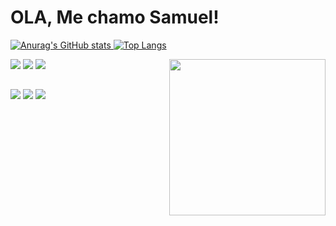 # OLA, Me chamo Samuel!
<a href="https://github.com/SamuelDomingos" />

![Anurag's GitHub stats](https://github-readme-stats.vercel.app/api?username=SamuelDomingos&show_icons=true&theme=tokyonight)
[![Top Langs](https://github-readme-stats.vercel.app/api/top-langs/?username=SamuelDomingos&show_icons=true&theme=tokyonight)](https://github.com/SamuelDomingos/github-readme-stats)

<div class=icons>
  <img src='https://icongr.am/devicon/html5-plain-wordmark.svg?size=50&color=e44d26' />
  <img src='https://icongr.am/devicon/css3-plain-wordmark.svg?size=50&color=315de3' />
  <img src='https://icongr.am/devicon/github-original.svg?size=50&color=181616' />
  <img align="right" width="250" src='https://c.tenor.com/pzcI5oJKQtsAAAAC/anime-boy.gif'/>
</div><!--ICONS-->


##

<div class="links">
  
  <a target="_blank" href="https://discord.com/channels/@SpaceX#4037"><img src='https://img.shields.io/badge/Discord-7289DA?style=for-the-badge&logo=discord&logoColor=white' /></a>
  <a target="_blank" href="https://www.instagram.com/fs.domingos/"><img src='https://img.shields.io/badge/Instagram-E4405F?style=for-the-badge&logo=instagram&logoColor=white' /></a>
  <a target= "_blank" href="https://www.linkedin.com/in/samuel-domigos-304b461a8/"><img src="https://img.shields.io/badge/LinkedIn-0077B5?style=for-the-badge&logo=linkedin&logoColor=white" />
  </a>
  
</div><!--LINKS-->
